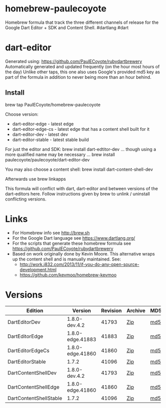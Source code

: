 homebrew-paulecoyote
====================

Homebrew formula that track the three different channels of release for the Google Dart Editor + SDK and Content Shell.  #dartlang #dart

dart-editor
===========

Generated using: https://github.com/PaulECoyote/rubydartbrewery
Automatically generated and updated frequently (on the hour most hours of the day)
Unlike other taps, this one also uses Google's provided md5 key as part of the formula in addition to never being more than an hour behind.

Install
-------
brew tap PaulECoyote/homebrew-paulecoyote

Choose version:
* dart-editor-edge - latest edge
* dart-editor-edge-cs - latest edge that has a content shell built for it
* dart-editor-dev - latest dev
* dart-editor-stable - latest stable build

For just the editor and SDK:
brew install dart-edtitor-dev
... though using a more qualified name may be necessary ...
brew install paulecoyote/paulecoyote/dart-editor-dev

You may also choose a content shell:
brew install dart-content-shell-dev

Afterwards use 
brew linkapps

This formula will conflict with dart, dart-editor and between versions of the dart-editors here.  Follow instructions given by brew to unlink / uninstall conflicting versions.

Links
=====
* For Homebrew info see http://brew.sh
* For the Google Dart language see https://www.dartlang.org/
* For the scripts that generate these homebrew formula see https://github.com/PaulECoyote/rubydartbrewery
* Based on work originally done by Kevin Moore. This alternative wraps up the content shell and is manually maintained.  See: 
    * http://work.j832.com/2013/11/if-you-do-any-open-source-development.html
    * https://github.com/kevmoo/homebrew-kevmoo

Versions
========
| Edition | Version | Revision | Archive | MD5 | Notes |
| ------- | ------- | -------- | ------- | --- | ----- |
| DartEditorDev | 1.8.0-dev.4.2 | 41793 | [Zip](https://storage.googleapis.com/dart-archive/channels/dev/release/41793/editor/darteditor-macos-x64.zip) | [md5](https://storage.googleapis.com/dart-archive/channels/dev/release/41793/editor/darteditor-macos-x64.zip.md5sum) | [Changes](https://storage.googleapis.com/dart-archive/channels/dev/release/latest/changelog.html) |
| DartEditorEdge | 1.8.0-edge.41883 | 41883 | [Zip](https://storage.googleapis.com/dart-archive/channels/be/raw/41883/editor/darteditor-macos-x64.zip) | [md5](https://storage.googleapis.com/dart-archive/channels/be/raw/41883/editor/darteditor-macos-x64.zip.md5sum) | - |
| DartEditorEdgeCs | 1.8.0-edge.41860 | 41860 | [Zip](https://storage.googleapis.com/dart-archive/channels/be/raw/41860/editor/darteditor-macos-x64.zip) | [md5](https://storage.googleapis.com/dart-archive/channels/be/raw/41860/editor/darteditor-macos-x64.zip.md5sum) | - |
| DartEditorStable | 1.7.2 | 41096 | [Zip](https://storage.googleapis.com/dart-archive/channels/stable/release/41096/editor/darteditor-macos-x64.zip) | [md5](https://storage.googleapis.com/dart-archive/channels/stable/release/41096/editor/darteditor-macos-x64.zip.md5sum) | [Changes](https://storage.googleapis.com/dart-archive/channels/stable/release/latest/changelog.html) |
| DartContentShellDev | 1.8.0-dev.4.2 | 41793 | [Zip](https://storage.googleapis.com/dart-archive/channels/dev/release/41793/dartium/content_shell-macos-ia32-release.zip) | [md5](https://storage.googleapis.com/dart-archive/channels/dev/release/41793/dartium/content_shell-macos-ia32-release.zip.md5sum) | - |
| DartContentShellEdge | 1.8.0-edge.41860 | 41860 | [Zip](https://storage.googleapis.com/dart-archive/channels/be/raw/41860/dartium/content_shell-macos-ia32-release.zip) | [md5](https://storage.googleapis.com/dart-archive/channels/be/raw/41860/dartium/content_shell-macos-ia32-release.zip.md5sum) | - |
| DartContentShellStable | 1.7.2 | 41096 | [Zip](https://storage.googleapis.com/dart-archive/channels/stable/release/41096/dartium/content_shell-macos-ia32-release.zip) | [md5](https://storage.googleapis.com/dart-archive/channels/stable/release/41096/dartium/content_shell-macos-ia32-release.zip.md5sum) | - |
